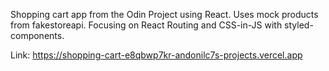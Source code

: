Shopping cart app from the Odin Project using React. Uses mock products from fakestoreapi. Focusing on React Routing and CSS-in-JS with styled-components.

Link: https://shopping-cart-e8qbwp7kr-andonilc7s-projects.vercel.app